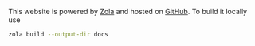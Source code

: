 This website is powered by [Zola](https://www.getzola.org/) and hosted on [GitHub](https://github.com/). To build it locally use

```sh
zola build --output-dir docs
```